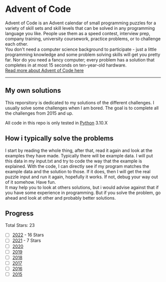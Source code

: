 # Advent of Code

Advent of Code is an Advent calendar of small programming puzzles for a variety of skill sets and skill levels that can be solved in any programming language you like. People use them as a speed contest, interview prep, company training, university coursework, practice problems, or to challenge each other.  
You don't need a computer science background to participate - just a little programming knowledge and some problem solving skills will get you pretty far. Nor do you need a fancy computer; every problem has a solution that completes in at most 15 seconds on ten-year-old hardware.  
[Read more about Advent of Code here](https://adventofcode.com/about)  

---

## My own solutions

This reporsitory is dedicated to my solutions of the different challenges. I usually solve some challenges when I am bored. The goal is to complete all the challenges from 2015 and up.  

All code in this repo is only tested in [Python](https://www.python.org/downloads/) 3.10.X  

## How i typically solve the problems

I start by reading the whole thing, after that, read it again and look at the examples they have made. Typically there will be example data. I will put this data in my input.txt and try to code the way that the example is explained. With the code, I can directly see if my program matches the example data and the solution to those. If it does, then I will get the real puzzle input and run it again, hopefully it works. If not, debug your way out of it somehow. Have fun.  
It may help you to look at others solutions, but i would advise against that if you have some experience in programming. But if you solve the problem, go ahead and look at other and probably better solutions.

## Progress

Total Stars: 23

- [ ] [2022](https://adventofcode.com/2022) - 16 Stars
- [ ] [2021](https://adventofcode.com/2021) - 7 Stars
- [ ] [2020](https://adventofcode.com/2020)
- [ ] [2019](https://adventofcode.com/2019)
- [ ] [2018](https://adventofcode.com/2018)
- [ ] [2017](https://adventofcode.com/2017)
- [ ] [2016](https://adventofcode.com/2016)
- [ ] [2015](https://adventofcode.com/2015)
